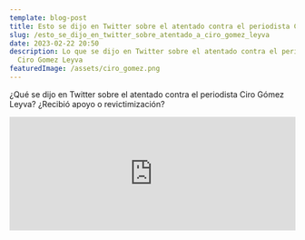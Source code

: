 ```yaml
---
template: blog-post
title: Esto se dijo en Twitter sobre el atentado contra el periodista Ciro Gómez Leyva
slug: /esto_se_dijo_en_twitter_sobre_atentado_a_ciro_gomez_leyva
date: 2023-02-22 20:50
description: Lo que se dijo en Twitter sobre el atentado contra el periodista
  Ciro Gomez Leyva
featuredImage: /assets/ciro_gomez.png
---
```

¿Qué se dijo en Twitter sobre el atentado contra el periodista Ciro Gómez Leyva? ¿Recibió apoyo o revictimización?

<iframe src="https://podcasters.spotify.com/pod/show/hectorpina/embed/episodes/Esto-se-dijo-en-Twitter-sobre-el-atentado-contra-el-periodista-Ciro-Gmez-Leyva-e20ue9a" height="200px" width="100%" frameborder="0" scrolling="no"></iframe>